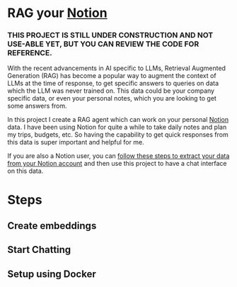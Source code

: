 # RAG your [Notion](https://www.notion.so/help/guides/what-is-notion)

### THIS PROJECT IS STILL UNDER CONSTRUCTION AND NOT USE-ABLE YET, BUT YOU CAN REVIEW THE CODE FOR REFERENCE.

With the recent advancements in AI specific to LLMs, Retrieval Augmented Generation (RAG) has become a popular way to augment the context of LLMs at the time of response, to get specific answers to queries on data which the LLM was never trained on. This data could be your company specific data, or even your personal notes, which you are looking to get some answers from.

In this project I create a RAG agent which can work on your personal [Notion](https://www.notion.so/help/guides/what-is-notion) data. I have been using Notion for quite a while to take daily notes and plan my trips, budgets, etc. So having the capability to get quick responses from this data is super important and helpful for me.

If you are also a Notion user, you can [follow these steps to extract your data from your Notion account](https://www.notion.so/help/export-your-content) and then use this project to have a chat interface on this data.

# Steps

## Create embeddings
## Start Chatting
## Setup using Docker